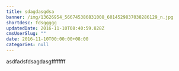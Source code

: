 ```yaml
---
title: sdagdasgdsa
banner: /img/13626954_566745386831008_6014529837038286129_n.jpg
shortdesc: fdsggggg
updatedDate: 2016-11-10T08:40:59.828Z
cmsUserSlug: ""
date: 2016-11-10T00:00:00+08:00
categories: null
---
```


asdfadsfdsagdasgffffffff